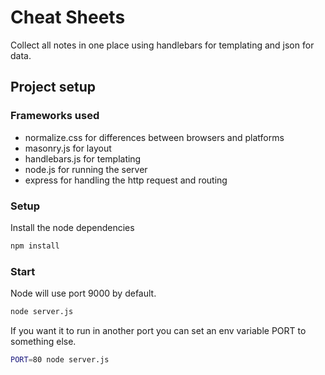 # Cheat Sheets
Collect all notes in one place using handlebars for templating and json for data.

## Project setup
### Frameworks used
- normalize.css for differences between browsers and platforms
- masonry.js for layout
- handlebars.js for templating
- node.js for running the server
 - express for handling the http request and routing

### Setup
Install the node dependencies
```bash
npm install
```

### Start
Node will use port 9000 by default.
```bash
node server.js
```
If you want it to run in another port you can set an env variable PORT to something else.
```bash
PORT=80 node server.js
```
